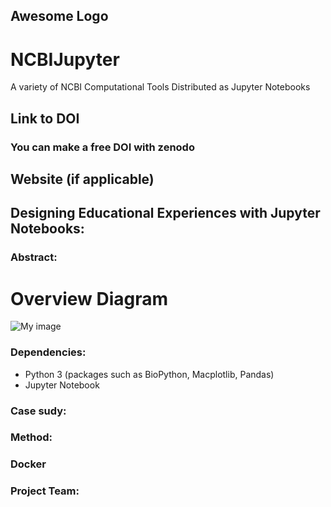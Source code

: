 ## Awesome Logo

# NCBIJupyter
A variety of NCBI Computational Tools Distributed as Jupyter Notebooks

## Link to DOI

### You can make a free DOI with zenodo <link>

## Website (if applicable)

## Designing Educational Experiences with Jupyter Notebooks:

### Abstract:


# Overview Diagram
![My image](https://github.com/NCBI-Hackathons/NCBIJupyter/master/case_study.png)



### Dependencies:
* Python 3 (packages such as BioPython, Macplotlib, Pandas)
* Jupyter Notebook

### Case sudy:


### Method:

### Docker


### Project Team:






